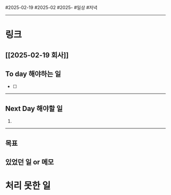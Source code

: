 #2025-02-19 #2025-02 #2025-
#일상 #저녁 

-------
# 링크
[[2025-02-19 회사]]
---
## To day 해야하는 일
- [ ] 

---
## Next Day 해야할 일
1. 

---

## 목표 


## 있었던 일  or 메모


# 처리 못한 일